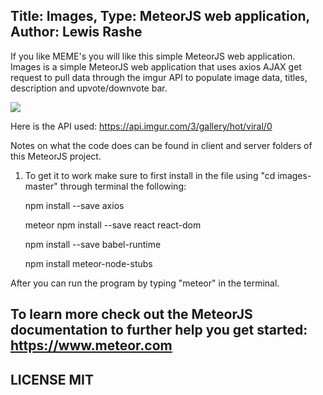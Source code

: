 Title: Images, Type: MeteorJS web application, Author: Lewis Rashe
----------------------------------
If you like MEME's you will like this simple MeteorJS web application. Images is a simple MeteorJS web application that uses axios AJAX get request to pull data through the imgur API to populate image data, titles, description and upvote/downvote bar. 

<img align="center" img src="https://www.dropbox.com/s/t4lihn9ijgap3hp/Screen%20Shot%202017-04-22%20at%206.19.11%20AM.png?raw=1"/>

Here is the API used: https://api.imgur.com/3/gallery/hot/viral/0

Notes on what the code does can be found in client and server folders of this MeteorJS project.

1. To get it to work make sure to first install in the file using "cd images-master" through terminal the following:

    npm install --save axios

    meteor npm install --save react react-dom

    npm install --save babel-runtime

    npm install meteor-node-stubs

After you can run the program by typing "meteor" in the terminal.

To learn more check out the MeteorJS documentation to further help you get started: https://www.meteor.com
----------
LICENSE MIT
-----------
